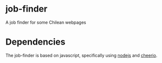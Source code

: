 # job-finder
A job finder for some Chilean webpages

# Dependencies
The job-finder is based on javascript, specifically using [nodejs](https://nodejs.org/es/) and [cheerio](https://github.com/cheeriojs/cheerio).
